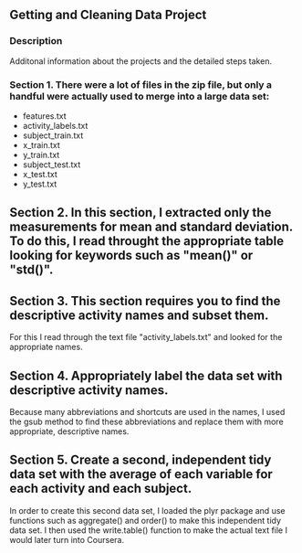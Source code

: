## Getting and Cleaning Data Project

### Description
Additonal information about the projects and the detailed steps taken.


### Section 1. There were a lot of files in the zip file, but only a handful were actually used to merge into a large data set:

- features.txt
- activity_labels.txt
- subject_train.txt
- x_train.txt
- y_train.txt
- subject_test.txt
- x_test.txt
- y_test.txt

## Section 2. In this section, I extracted only the measurements for mean and standard deviation. To do this, I read throught the appropriate table looking for keywords such as "mean()" or "std()".

## Section 3. This section requires you to find the descriptive activity names and subset them.
For this I read through the text file "activity_labels.txt" and looked for the appropriate names.

## Section 4. Appropriately label the data set with descriptive activity names.
Because many abbreviations and shortcuts are used in the names, I used the gsub method to find these abbreviations and replace them with more appropriate, descriptive names.

## Section 5. Create a second, independent tidy data set with the average of each variable for each activity and each subject. 
In order to create this second data set, I loaded the plyr package and use functions such as aggregate() and order() to make this independent tidy data set. I then used the write.table() function to make the actual text file I would later turn into Coursera.
